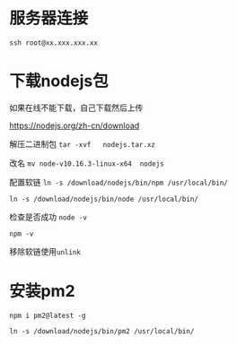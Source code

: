 # 服务器连接
`ssh root@xx.xxx.xxx.xx`

# 下载nodejs包
如果在线不能下载，自己下载然后上传

https://nodejs.org/zh-cn/download

解压二进制包
`tar -xvf   nodejs.tar.xz`

改名
`mv node-v10.16.3-linux-x64  nodejs `


配置软链
`ln -s /download/nodejs/bin/npm /usr/local/bin/ `

`ln -s /download/nodejs/bin/node /usr/local/bin/`

检查是否成功
`node -v`

`npm -v`

移除软链使用`unlink`


# 安装pm2
`npm i pm2@latest -g`

`ln -s /download/nodejs/bin/pm2 /usr/local/bin/`

